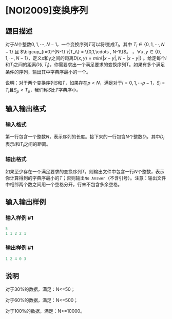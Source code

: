 # [NOI2009]变换序列

## 题目描述

对于$N$个整数$0, 1, \cdots, N-1$，一个变换序列$T$可以将$i$变成$T_i$，其中 $T_i \in \{ 0,1,\cdots, N-1\}$ 且 $\bigcup_{i=0}^{N-1} \{T_i\} = \{0,1,\cdots , N-1\}$。 ，$\forall x,y \in \{0,1,\cdots , N-1\}$，定义x和y之间的距离$D(x,y)=min\{|x-y|,N-|x-y|\}$ 。给定每个$i$和$T_i$之间的距离$D(i,T_i)$，你需要求出一个满足要求的变换序列T。如果有多个满足条件的序列，输出其中字典序最小的一个。

说明：对于两个变换序列$S$和$T$，如果存在$p<N$，满足对于$i=0,1,\cdots p-1$，$S_i=T_i$且$S_p<T_p$，我们称$S$比$T$字典序小。

## 输入输出格式

### 输入格式

第一行包含一个整数$N$，表示序列的长度。接下来的一行包含$N$个整数$D_i$，其中$D_i$表示$i$和$T_i$之间的距离。

### 输出格式

如果至少存在一个满足要求的变换序列$T$，则输出文件中包含一行$N$个整数，表示你计算得到的字典序最小的$T$；否则输出`No Answer`（不含引号）。注意：输出文件中相邻两个数之间用一个空格分开，行末不包含多余空格。

## 输入输出样例

### 输入样例 #1

```cpp
5
1 1 2 2 1

```
### 输出样例 #1

```cpp
1 2 4 0 3
```


## 说明

对于30%的数据，满足：N<=50；

对于60%的数据，满足：N<=500；

对于100%的数据，满足：N<=10000。

